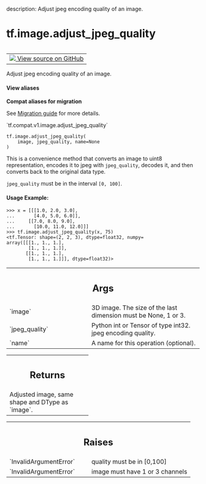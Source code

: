 description: Adjust jpeg encoding quality of an image.

<div itemscope itemtype="http://developers.google.com/ReferenceObject">
<meta itemprop="name" content="tf.image.adjust_jpeg_quality" />
<meta itemprop="path" content="Stable" />
</div>

# tf.image.adjust_jpeg_quality

<!-- Insert buttons and diff -->

<table class="tfo-notebook-buttons tfo-api nocontent" align="left">
<td>
  <a target="_blank" href="https://github.com/tensorflow/tensorflow/blob/r2.3/tensorflow/python/ops/image_ops_impl.py#L2337-L2385">
    <img src="https://www.tensorflow.org/images/GitHub-Mark-32px.png" />
    View source on GitHub
  </a>
</td>
</table>



Adjust jpeg encoding quality of an image.

<section class="expandable">
  <h4 class="showalways">View aliases</h4>
  <p>
<b>Compat aliases for migration</b>
<p>See
<a href="https://www.tensorflow.org/guide/migrate">Migration guide</a> for
more details.</p>
<p>`tf.compat.v1.image.adjust_jpeg_quality`</p>
</p>
</section>

<pre class="devsite-click-to-copy prettyprint lang-py tfo-signature-link">
<code>tf.image.adjust_jpeg_quality(
    image, jpeg_quality, name=None
)
</code></pre>



<!-- Placeholder for "Used in" -->

This is a convenience method that converts an image to uint8 representation,
encodes it to jpeg with `jpeg_quality`, decodes it, and then converts back
to the original data type.

`jpeg_quality` must be in the interval `[0, 100]`.

#### Usage Example:



```
>>> x = [[[1.0, 2.0, 3.0],
...       [4.0, 5.0, 6.0]],
...     [[7.0, 8.0, 9.0],
...       [10.0, 11.0, 12.0]]]
>>> tf.image.adjust_jpeg_quality(x, 75)
<tf.Tensor: shape=(2, 2, 3), dtype=float32, numpy=
array([[[1., 1., 1.],
        [1., 1., 1.]],
       [[1., 1., 1.],
        [1., 1., 1.]]], dtype=float32)>
```

<!-- Tabular view -->
 <table class="responsive fixed orange">
<colgroup><col width="214px"><col></colgroup>
<tr><th colspan="2"><h2 class="add-link">Args</h2></th></tr>

<tr>
<td>
`image`
</td>
<td>
3D image. The size of the last dimension must be None, 1 or 3.
</td>
</tr><tr>
<td>
`jpeg_quality`
</td>
<td>
Python int or Tensor of type int32. jpeg encoding quality.
</td>
</tr><tr>
<td>
`name`
</td>
<td>
A name for this operation (optional).
</td>
</tr>
</table>



<!-- Tabular view -->
 <table class="responsive fixed orange">
<colgroup><col width="214px"><col></colgroup>
<tr><th colspan="2"><h2 class="add-link">Returns</h2></th></tr>
<tr class="alt">
<td colspan="2">
Adjusted image, same shape and DType as `image`.
</td>
</tr>

</table>



<!-- Tabular view -->
 <table class="responsive fixed orange">
<colgroup><col width="214px"><col></colgroup>
<tr><th colspan="2"><h2 class="add-link">Raises</h2></th></tr>

<tr>
<td>
`InvalidArgumentError`
</td>
<td>
quality must be in [0,100]
</td>
</tr><tr>
<td>
`InvalidArgumentError`
</td>
<td>
image must have 1 or 3 channels
</td>
</tr>
</table>

